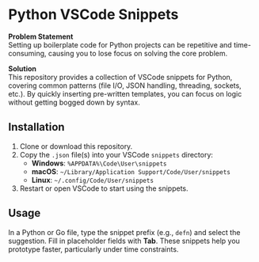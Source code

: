 # Python VSCode Snippets

**Problem Statement**  
Setting up boilerplate code for Python projects can be repetitive and time-consuming, causing you to lose focus on solving the core problem.

**Solution**  
This repository provides a collection of VSCode snippets for Python, covering common patterns (file I/O, JSON handling, threading, sockets, etc.). By quickly inserting pre-written templates, you can focus on logic without getting bogged down by syntax.

## Installation

1. Clone or download this repository.  
2. Copy the `.json` file(s) into your VSCode `snippets` directory:
   - **Windows**: `%APPDATA%\Code\User\snippets`
   - **macOS**: `~/Library/Application Support/Code/User/snippets`
   - **Linux**: `~/.config/Code/User/snippets`
3. Restart or open VSCode to start using the snippets.

## Usage

In a Python or Go file, type the snippet prefix (e.g., `defn`) and select the suggestion. Fill in placeholder fields with **Tab**. These snippets help you prototype faster, particularly under time constraints.